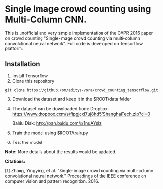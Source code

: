 # Single Image crowd counting using Multi-Column CNN.
This is unofficial and very simple implementation of the CVPR 2016 paper on crowd counting "Single-image crowd counting via multi-column convolutional neural network".
Full code is developed on Tensorflow platform. 

## Installation
1) Install Tensorflow
2) Clone this repository
  ```Shell
  git clone https://github.com/aditya-vora/crowd_counting_tensorflow.git
  ```
3) Download the dataset and keep it in the $ROOT/data folder
4) The dataset can be downloaded from: 
    Dropbox:   https://www.dropbox.com/s/fipgjqxl7uj8hd5/ShanghaiTech.zip?dl=0
    
    Baidu Disk: http://pan.baidu.com/s/1nuAYslz
5) Train the model using $ROOT/train.py
6) Test the model

**Note:** More details about the results would be updated.

**Citations:**

[1] Zhang, Yingying, et al. "Single-image crowd counting via multi-column convolutional neural network." Proceedings of the         IEEE conference on computer vision and pattern recognition. 2016.
